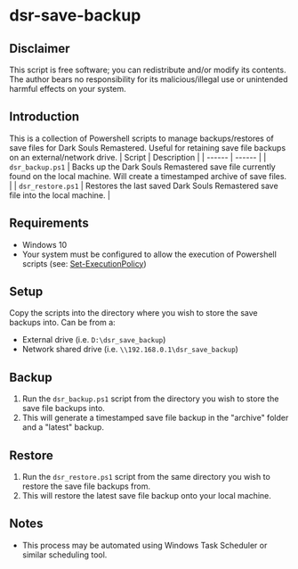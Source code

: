 # dsr-save-backup

## Disclaimer
This script is free software; you can redistribute and/or modify its contents. The author bears no responsibility for its malicious/illegal use or unintended harmful effects on your system.

## Introduction
This is a collection of Powershell scripts to manage backups/restores of save files for Dark Souls Remastered. Useful for retaining save file backups on an external/network drive.
| Script | Description |
| ------ | ------ |
| `dsr_backup.ps1` | Backs up the Dark Souls Remastered save file currently found on the local machine. Will create a timestamped archive of save files. |
| `dsr_restore.ps1` | Restores the last saved Dark Souls Remastered save file into the local machine. |

## Requirements
* Windows 10
* Your system must be configured to allow the execution of Powershell scripts (see: [Set-ExecutionPolicy](https://docs.microsoft.com/en-us/powershell/module/microsoft.powershell.security/set-executionpolicy?view=powershell-7.1))

## Setup
Copy the scripts into the directory where you wish to store the save backups into. Can be from a:
* External drive (i.e. `D:\dsr_save_backup`)
* Network shared drive (i.e. `\\192.168.0.1\dsr_save_backup`)

## Backup
1. Run the `dsr_backup.ps1` script from the directory you wish to store the save file backups into.
2. This will generate a timestamped save file backup in the "archive" folder and a "latest" backup.

## Restore
1. Run the `dsr_restore.ps1` script from the same directory you wish to restore the save file backups from.
2. This will restore the latest save file backup onto your local machine.

## Notes
* This process may be automated using Windows Task Scheduler or similar scheduling tool.
